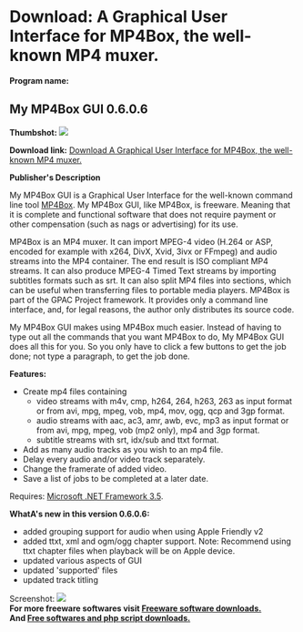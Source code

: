 # Download: A Graphical User Interface for MP4Box, the well-known MP4 muxer.

**Program name:**

## My MP4Box GUI 0.6.0.6

  
**Thumbshot:** ![](http://www.freewarefiles.com/screenshot/mymp4boxgui_md.jpg)   
  
**Download link:** [Download A Graphical User Interface for MP4Box, the well-known MP4 muxer.](http://freesoftwares.boysofts.com/My-MP4Box-GUI_program_52928.html)  
  


**Publisher's Description**  
  


My MP4Box GUI is a Graphical User Interface for the well-known command line tool [MP4Box](http://www.freewarefiles.com/MP4Box_program_34369.html). My MP4Box GUI, like MP4Box, is freeware. Meaning that it is complete and functional software that does not require payment or other compensation (such as nags or advertising) for its use. 

MP4Box is an MP4 muxer. It can import MPEG-4 video (H.264 or ASP, encoded for example with x264, DivX, Xvid, 3ivx or FFmpeg) and audio streams into the MP4 container. The end result is ISO compliant MP4 streams. It can also produce MPEG-4 Timed Text streams by importing subtitles formats such as srt. It can also split MP4 files into sections, which can be useful when transferring files to portable media players. MP4Box is part of the GPAC Project framework. It provides only a command line interface, and, for legal reasons, the author only distributes its source code.

My MP4Box GUI makes using MP4Box much easier. Instead of having to type out all the commands that you want MP4Box to do, My MP4Box GUI does all this for you. So you only have to click a few buttons to get the job done; not type a paragraph, to get the job done.

**Features:**

  * Create mp4 files containing 
    * video streams with m4v, cmp, h264, 264, h263, 263 as input format or from avi, mpg, mpeg, vob, mp4, mov, ogg, qcp and 3gp format. 
    * audio streams with aac, ac3, amr, awb, evc, mp3 as input format or from avi, mpg, mpeg, vob (mp2 only), mp4 and 3gp format. 
    * subtitle streams with srt, idx/sub and ttxt format. 
  * Add as many audio tracks as you wish to an mp4 file. 
  * Delay every audio and/or video track separately. 
  * Change the framerate of added video. 
  * Save a list of jobs to be completed at a later date. 

Requires: [Microsoft .NET Framework 3.5](http://www.freewarefiles.com/Microsoft-NET-Framework-3_program_31320.html).

**WhatA's new in this version 0.6.0.6:**

  * added grouping support for audio when using Apple Friendly v2 
  * added ttxt, xml and ogm/ogg chapter support. Note: Recommend using ttxt chapter files when playback will be on Apple device. 
  * updated various aspects of GUI 
  * updated 'supported' files 
  * updated track titling 

  
  
Screenshot: ![](http://www.freewarefiles.com/screenshot/mymp4boxgui.jpg)   
**For more freeware softwares visit [Freeware software downloads.](http://freesoftwares.boysofts.com/)**   
**And [Free softwares and php script downloads.](http://www.boysofts.com/)**
